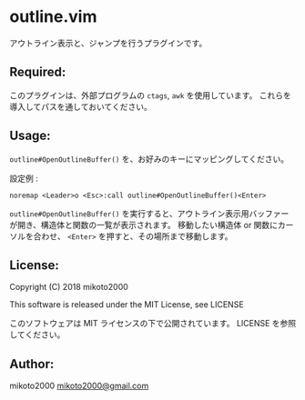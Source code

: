 outline.vim
===========

アウトライン表示と、ジャンプを行うプラグインです。

Required:
---------

このプラグインは、外部プログラムの ``ctags``, ``awk`` を使用しています。
これらを導入してパスを通しておいてください。


Usage:
------

`outline#OpenOutlineBuffer()` を、お好みのキーにマッピングしてください。

設定例 :

```vim
noremap <Leader>o <Esc>:call outline#OpenOutlineBuffer()<Enter>
```

`outline#OpenOutlineBuffer()` を実行すると、アウトライン表示用バッファーが開き、構造体と関数の一覧が表示されます。
移動したい構造体 or 関数にカーソルを合わせ、 ``<Enter>`` を押すと、その場所まで移動します。


License:
--------

Copyright (C) 2018 mikoto2000

This software is released under the MIT License, see LICENSE

このソフトウェアは MIT ライセンスの下で公開されています。 LICENSE を参照してください。


Author:
-------

mikoto2000 <mikoto2000@gmail.com>
